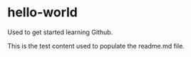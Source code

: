# hello-world
Used to get started learning Github.

This is the test content used to populate the readme.md file.

